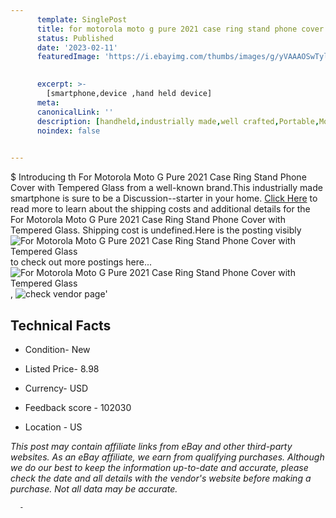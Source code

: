 ```yaml
---
      template: SinglePost
      title: for motorola moto g pure 2021 case ring stand phone cover with tempered glass
      status: Published
      date: '2023-02-11'
      featuredImage: 'https://i.ebayimg.com/thumbs/images/g/yVAAAOSwTyliDB8o/s-l225.jpg'
       

      excerpt: >-
        [smartphone,device ,hand held device]
      meta:
      canonicalLink: ''
      description: [handheld,industrially made,well crafted,Portable,Mobile,Compact,Convenient,Lightweight,Maneuverable,Man-portable,Miniature,Carriable,Hand-held,Light,Holdable,Transportable,Mobile device,Pocket-sized,On-the-go,Wireless,Cordless,Compact size,Convenient size, smartphone,device ,hand held device]
      noindex: false
      

---
```

$
      Introducing th For Motorola Moto G Pure 2021 Case Ring Stand Phone Cover with Tempered Glass from a well-known brand.This industrially made smartphone is sure to be a Discussion--starter in your home. [Click Here](https://www.ebay.com/itm/144473150441?hash=item21a34553e9%3Ag%3AyVAAAOSwTyliDB8o&mkevt=1&mkcid=1&mkrid=711-53200-19255-0&campid=%253CePNCampaignId%253E&customid=%253CreferenceId%253E&toolid=10049) to read more to learn about the shipping costs and additional details for the For Motorola Moto G Pure 2021 Case Ring Stand Phone Cover with Tempered Glass. Shipping cost is undefined.Here is the posting visibly ![For Motorola Moto G Pure 2021 Case Ring Stand Phone Cover with Tempered Glass](https://i.ebayimg.com/thumbs/images/g/yVAAAOSwTyliDB8o/s-l225.jpg) to check out more postings here... ![For Motorola Moto G Pure 2021 Case Ring Stand Phone Cover with Tempered Glass](https://i.ebayimg.com/images/g/yVAAAOSwTyliDB8o/s-l1600.jpg), ![check vendor page](https://origin-galleryplus.ebayimg.com/ws/web/144473150441_2_0_1/225x225.jpg,https://origin-galleryplus.ebayimg.com/ws/web/144473150441_3_0_1/225x225.jpg,https://origin-galleryplus.ebayimg.com/ws/web/144473150441_4_0_1/225x225.jpg,https://origin-galleryplus.ebayimg.com/ws/web/144473150441_5_0_1/225x225.jpg,https://origin-galleryplus.ebayimg.com/ws/web/144473150441_6_0_1/225x225.jpg,https://origin-galleryplus.ebayimg.com/ws/web/144473150441_7_0_1/225x225.jpg,https://origin-galleryplus.ebayimg.com/ws/web/144473150441_8_0_1/225x225.jpg)'

      

 ## Technical Facts 



     
      

 - Condition- New 


      

 - Listed Price- 8.98 


      

 - Currency- USD 


      

 - Feedback score - 102030 


      

 - Location - US 


      
      

 *_This post may contain affiliate links from eBay and other third-party websites. As an eBay affiliate, we earn from qualifying purchases. Although we do our best to keep the information up-to-date and accurate, please check the date and all details with the vendor's website before making a purchase. Not all data may be accurate._*




      -
